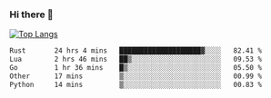 ### Hi there 👋

<!--
**3Xpl0it3r/3Xpl0it3r** is a ✨ _special_ ✨ repository because its `README.md` (this file) appears on your GitHub profile.

Here are some ideas to get you started:

- 🔭 I’m currently working on ...
- 🌱 I’m currently learning ...
- 👯 I’m looking to collaborate on ...
- 🤔 I’m looking for help with ...
- 💬 Ask me about ...
- 📫 How to reach me: ...
- 😄 Pronouns: ...
- ⚡ Fun fact: ...
-->


[![Top Langs](https://github-readme-stats.vercel.app/api/top-langs/?username=3Xpl0it3r&layout=compact)](https://github.com/3Xpl0it3r/3Xpl0it3r)

<!--START_SECTION:waka-->

```txt
Rust       24 hrs 4 mins   ████████████████████▓░░░░   82.41 %
Lua        2 hrs 46 mins   ██▒░░░░░░░░░░░░░░░░░░░░░░   09.53 %
Go         1 hr 36 mins    █▒░░░░░░░░░░░░░░░░░░░░░░░   05.50 %
Other      17 mins         ▒░░░░░░░░░░░░░░░░░░░░░░░░   00.99 %
Python     14 mins         ▒░░░░░░░░░░░░░░░░░░░░░░░░   00.83 %
```

<!--END_SECTION:waka-->
